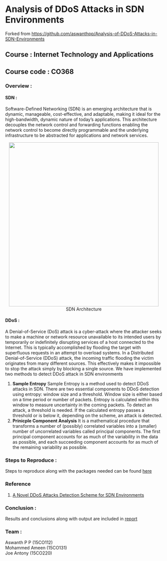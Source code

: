 # Analysis of DDoS Attacks in SDN Environments
Forked from https://github.com/aswanthpp/Analysis-of-DDoS-Attacks-in-SDN-Environments
## Course : Internet Technology and Applications 
## Course code : CO368

### Overview :
#### SDN :
Software-Defined Networking (SDN) is an emerging architecture that is dynamic, manageable, cost-effective, and adaptable, making it ideal for the high-bandwidth, dynamic nature of today’s applications. This architecture decouples the network control and forwarding functions enabling the network control to become directly programmable and the underlying infrastructure to be abstracted for applications and network services.<br>

<p align="center">
  <img width="480" height="526" src="https://qmonnet.github.io/whirl-offload/img/misc/sdn.svg"><br>
  <a align="center"> SDN Architecture </a>
</p>

#### DDoS :
A Denial-of-Service (DoS) attack is a cyber-attack where the attacker seeks to make a machine or network resource unavailable to its intended users by temporarily or indefinitely disrupting services of a host connected to the Internet. This is typically accomplished by flooding the target with superfluous requests in an attempt to overload systems.
In a Distributed Denial-of-Service (DDoS) attack, the incoming traffic flooding the victim originates from many different sources. This effectively makes it impossible to stop the attack simply by blocking a single source.
We have implemented two methods to detect DDoS attack in SDN environments
1. <b>Sample Entropy</b>
Sample Entropy is a method used to detect DDoS attacks in SDN. There are two essential 
components to DDoS detection using entropy: window size and a threshold. 
Window size is either based on a time period or number of packets. Entropy is calculated within 
this window to measure uncertainty in the coming packets. To detect an attack, a threshold is 
needed. If the calculated entropy passes a threshold or is below it, depending on the scheme, an 
attack is detected. 
2. <b>Prinicple Component Analysis</b> 
It is a mathematical procedure that transforms a number of 
(possibly) correlated variables into a (smaller) number of uncorrelated variables called principal 
components. The first principal component accounts for as much of the variability in the data as 
possible, and each succeeding component accounts for as much of the remaining variability as 
possible. 

### Steps to Reproduce :

Steps to reproduce along with the packages needed can be found [here](https://github.com/aswanthpp/Analysis-of-DDoS-Attacks-in-SDN-Environments/wiki/Steps-To-Reproduce) 

### Reference 

1. [A Novel DDoS Attacks Detection Scheme for SDN Environments](https://github.com/aswanthpp/Analysis-of-DDoS-Attacks-in-SDN-Environments/blob/master/reference/Base%20Paper.pdf)
### Conclusion :

Results and conclusions along with output are included in [report](https://github.com/aswanthpp/Analysis-of-DDoS-Attacks-in-SDN-Environments/tree/master/reports) 

### Team : 
Aswanth P P (15CO112) <br>
Mohammed Ameen (15CO131) <br>
Joe Antony (15CO220) <br>
